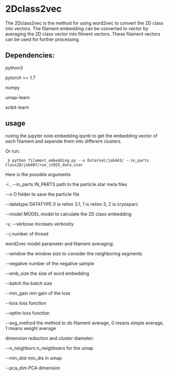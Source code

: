 # 2Dclass2vec

The 2Dclass2vec is the method for using word2vec to convert the 2D class into vectors. The filament embedding can be converted to vector by averaging the 2D class vector into filment vectors. These filament vectors can be used for further processing. 

## Dependencies:

python3

pytorch >= 1.7

numpy

umap-learn

scikit-learn

## usage

runing the jupyter note embedding.ipynb to get the embedding vector of each filament and seperate them into different clusters. 

Or run:

     $ python filament_embedding.py --o External/job443/ --in_parts Class2D/job087/run_it025_data.star
   
Here is the possible arguments

  -i , --in_parts IN_PARTS
                        path to the particle.star meta files
                        
  --o O                 folder to save the particle file
  
  --datatype DATATYPE   0 is relion 3.1, 1 is relion 3, 2 is cryosparc
  
  --model MODEL         model to calculate the 2D class embedding
  
  -v, --verbose         Increaes verbosity
  
  --j                  number of thread
  

word2vec model parameter and filament averaging:

  --window        the window size to consider the neighboring segments
  
  --negative    number of the negative sample
  
  --emb_size    the size of word embedding
  
  --batch          the batch size
  
  --min_gain    min gain of the loss
  
  --loss            loss function
  
  --optim          loss function
  
  --avg_method 
                        the method to do filament average, 0 means simple
                        average, 1 means weight average
                        
dimension reduction and cluster diameter:

  --n_neighbors 
                        n_neighboers for the umap
                        
  --min_dist    min_dis in umap
  
  --pca_dim      PCA dimension
  
